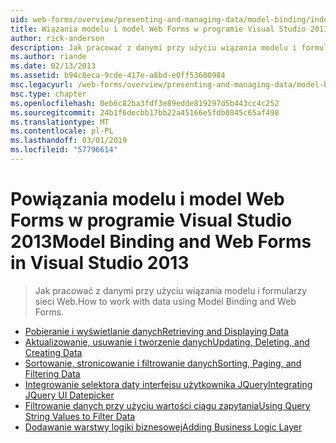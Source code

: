 ```yaml
---
uid: web-forms/overview/presenting-and-managing-data/model-binding/index
title: Wiązania modelu i model Web Forms w programie Visual Studio 2013 | Dokumentacja firmy Microsoft
author: rick-anderson
description: Jak pracować z danymi przy użyciu wiązania modelu i formularzy sieci Web.
ms.author: riande
ms.date: 02/13/2013
ms.assetid: b94c8eca-9cde-417e-a8bd-e0ff53600984
msc.legacyurl: /web-forms/overview/presenting-and-managing-data/model-binding
msc.type: chapter
ms.openlocfilehash: 0eb6c82ba3fdf3e89edde819297d5b443cc4c252
ms.sourcegitcommit: 24b1f6decbb17bb22a45166e5fdb0845c65af498
ms.translationtype: MT
ms.contentlocale: pl-PL
ms.lasthandoff: 03/01/2019
ms.locfileid: "57796614"
---
```

<a name="model-binding-and-web-forms-in-visual-studio-2013"></a><span data-ttu-id="78057-103">Powiązania modelu i model Web Forms w programie Visual Studio 2013</span><span class="sxs-lookup"><span data-stu-id="78057-103">Model Binding and Web Forms in Visual Studio 2013</span></span>
====================
> <span data-ttu-id="78057-104">Jak pracować z danymi przy użyciu wiązania modelu i formularzy sieci Web.</span><span class="sxs-lookup"><span data-stu-id="78057-104">How to work with data using Model Binding and Web Forms.</span></span>


- [<span data-ttu-id="78057-105">Pobieranie i wyświetlanie danych</span><span class="sxs-lookup"><span data-stu-id="78057-105">Retrieving and Displaying Data</span></span>](retrieving-data.md)
- [<span data-ttu-id="78057-106">Aktualizowanie, usuwanie i tworzenie danych</span><span class="sxs-lookup"><span data-stu-id="78057-106">Updating, Deleting, and Creating Data</span></span>](updating-deleting-and-creating-data.md)
- [<span data-ttu-id="78057-107">Sortowanie, stronicowanie i filtrowanie danych</span><span class="sxs-lookup"><span data-stu-id="78057-107">Sorting, Paging, and Filtering Data</span></span>](sorting-paging-and-filtering-data.md)
- [<span data-ttu-id="78057-108">Integrowanie selektora daty interfejsu użytkownika JQuery</span><span class="sxs-lookup"><span data-stu-id="78057-108">Integrating JQuery UI Datepicker</span></span>](integrating-jquery-ui.md)
- [<span data-ttu-id="78057-109">Filtrowanie danych przy użyciu wartości ciągu zapytania</span><span class="sxs-lookup"><span data-stu-id="78057-109">Using Query String Values to Filter Data</span></span>](using-query-string-values-to-retrieve-data.md)
- [<span data-ttu-id="78057-110">Dodawanie warstwy logiki biznesowej</span><span class="sxs-lookup"><span data-stu-id="78057-110">Adding Business Logic Layer</span></span>](adding-business-logic-layer.md)
